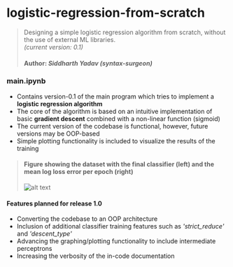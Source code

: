 # logistic-regression-from-scratch

> Designing a simple logistic regression algorithm from scratch, without the use of external ML libraries.<br>_(current version: 0.1)_
>
> #### Author: _Siddharth Yadav (syntax-surgeon)_

### main.ipynb

- Contains version-0.1 of the main program which tries to implement a **logistic regression algorithm**
- The core of the algorithm is based on an intuitive implementation of basic **gradient descent** combined with a non-linear function (sigmoid)
- The current version of the codebase is functional, however, future versions may be OOP-based
- Simple plotting functionality is included to visualize the results of the training

> #### Figure showing the dataset with the final classifier (left) and the mean log loss error per epoch (right)
>
> ![alt text](https://github.com/syntax-surgeon/logistic-from-scratch/blob/main/readme_assets/training_plot.png?raw=true)

#### Features planned for release 1.0

- Converting the codebase to an OOP architecture
- Inclusion of additional classifier training features such as _'strict_reduce'_ and _'descent_type'_
- Advancing the graphing/plotting functionality to include intermediate perceptrons
- Increasing the verbosity of the in-code documentation
